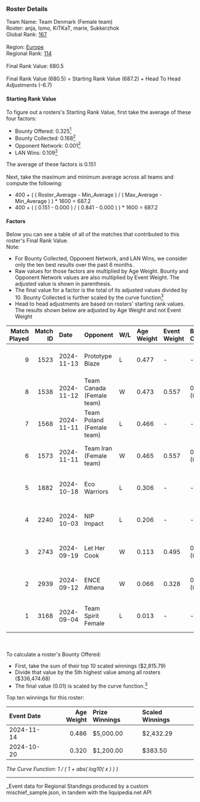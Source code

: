 ### Roster Details<br />
Team Name: Team Denmark (Female team)<br />
Roster: anja, Ismo, KiTKaT, marie, Sukkerzhok<br />
Global Rank: [167](../../standings_global_2025_03_01.md)<br />
<br />
Region: [Europe]( ../../standings_europe_2025_03_01.md)<br />
Regional Rank: [114]( ../../standings_europe_2025_03_01.md)<br />
<br />
Final Rank Value:  680.5<br />
<br />
Final Rank Value (680.5) = Starting Rank Value (687.2) + Head To Head Adjustments (-6.7)<br />

#### Starting Rank Value<br />
To figure out a rosters's Starting Rank Value, first take the average of these four factors:<br />
- Bounty Offered: 0.325[<sup>1</sup>](#table2)
- Bounty Collected: 0.168[<sup>2</sup>](#table1)
- Opponent Network: 0.001[<sup>2</sup>](#table1)
- LAN Wins: 0.109[<sup>2</sup>](#table1)

The average of these factors is 0.151<br />
<br />
Next, take the maximum and minimum average across all teams and compute the following:<br />
- 400 + ( ( Roster_Average - Min_Average ) / ( Max_Average - Min_Average ) ) * 1600 = 687.2
- 400 + ( ( 0.151 - 0.000 ) / ( 0.841 - 0.000 ) ) * 1600 = 687.2


#### Factors<br />
Below you can see a table of all of the matches that contributed to this roster's Final Rank Value.<br />
Note:<br />

- For Bounty Collected, Opponent Network, and LAN Wins, we consider only the ten best results over the past 6 months.
- Raw values for those factors are multiplied by Age Weight. Bounty and Opponent Network values are also multiplied by Event Weight. The adjusted value is shown in parenthesis.
- The final value for a factor is the total of its adjusted values divided by 10. Bounty Collected is further scaled by the curve function[<sup>3</sup>](#curveFunction)
- Head to head adjustments are based on rosters' starting rank values. The results shown below are adjusted by Age Weight and not Event Weight
<span id="table1"></span><br />


| Match Played | Match ID | Date       | Opponent                  | W/L | Age Weight | Event Weight | Bounty Collected | Opponent Network | LAN Wins  | H2H Adj. | Roster                                |
| -: | -: | :- | :- | :- | :- | :- | :- | :- | :- | -: | :- |
|            9 |     1523 | 2024-11-13 | Prototype Blaze           | L   | 0.477      | -            | -                | -                | -         |    -4.31 | anja, Ismo, KiTKaT, marie, Sukkerzhok |
|            8 |     1538 | 2024-11-12 | Team Canada (Female team) | W   | 0.473      | 0.557        | 0.000 (0.000)    | 0.028 (0.007)    | 1 (0.473) |     2.93 | anja, Ismo, KiTKaT, marie, Sukkerzhok |
|            7 |     1568 | 2024-11-11 | Team Poland (Female team) | L   | 0.466      | -            | -                | -                | -         |    -3.27 | anja, Ismo, KiTKaT, marie, Sukkerzhok |
|            6 |     1573 | 2024-11-11 | Team Iran (Female team)   | W   | 0.465      | 0.557        | 0.000 (0.000)    | 0.000 (0.000)    | 1 (0.465) |     2.48 | anja, Ismo, KiTKaT, marie, Sukkerzhok |
|            5 |     1882 | 2024-10-18 | Eco Warriors              | L   | 0.306      | -            | -                | -                | -         |    -3.24 | Ismo, KiTKaT, marie, Nea, pullox      |
|            4 |     2240 | 2024-10-03 | NIP Impact                | L   | 0.206      | -            | -                | -                | -         |    -3.14 | Ismo, KiTKaT, marie, Nea, pullox      |
|            3 |     2743 | 2024-09-19 | Let Her Cook              | W   | 0.113      | 0.495        | 0.002 (0.000)    | 0.031 (0.002)    | 0 (0.000) |     1.47 | Ismo, KiTKaT, marie, Nea, pullox      |
|            2 |     2939 | 2024-09-12 | ENCE Athena               | W   | 0.066      | 0.328        | 0.001 (0.000)    | 0.000 (0.000)    | 0 (0.000) |     0.59 | Ismo, KiTKaT, marie, Nea, pullox      |
|            1 |     3168 | 2024-09-04 | Team Spirit Female        | L   | 0.013      | -            | -                | -                | -         |    -0.24 | Ismo, KiTKaT, marie, Nea, pullox      |

<br />
<span id="table2"></span><br />
To calculate a roster's Bounty Offered:<br />

- First, take the sum of their top 10 scaled winnings ($2,815.79)
- Divide that value by the 5th highest value among all rosters ($336,474.68)
- The final value (0.01) is scaled by the curve function.[<sup>3</sup>](#curveFunction)

Top ten winnings for this roster:<br />

| Event Date | Age Weight | Prize Winnings | Scaled Winnings |
| :- | -: | :- | :- |
| 2024-11-14 |      0.486 | $5,000.00      | $2,432.29       |
| 2024-10-20 |      0.320 | $1,200.00      | $383.50         |


<span id="curveFunction"></span>_The Curve Function: 1 / ( 1 + abs( log10( x ) ) )_<br />

---
_Event data for Regional Standings produced by a custom mischief_sample.json, in tandem with the liquipedia.net API<br />
